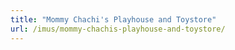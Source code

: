 ```yaml
---
title: "Mommy Chachi's Playhouse and Toystore"
url: /imus/mommy-chachis-playhouse-and-toystore/
---
```

